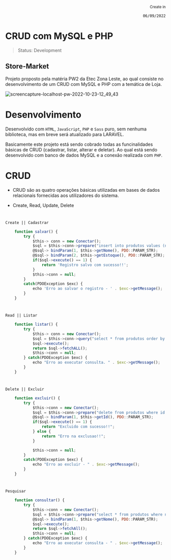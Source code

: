 <div align="right">
  <sub>Create in</sub>  
  
  `06/09/2022`
</div>

# CRUD com MySQL e PHP

> Status: Development

## Store-Market

Projeto proposto pela matéria PW2 da Etec Zona Leste, ao qual consiste no desenvolvimento de um CRUD com MySQL e PHP com a temática de Loja.

![screencapture-localhost-pw-2022-10-23-12_49_43](https://user-images.githubusercontent.com/109045257/197402104-882ea84d-c435-4652-82d4-831285062927.png)

# Desenvolvimento

Desenvolvido com `HTML`, `JavaScript`, `PHP` e `Sass` puro, sem nenhuma biblioteca, mas em breve será atualizado para LARAVEL.

Basicamente este projeto está sendo cobrado todas as funcinalidades básicas de CRUD (cadastrar, listar, alterar e deletar). Ao qual está sendo desenvolvido com banco de dados MySQL e a conexão realizada com `PHP`.

# CRUD

* CRUD são as quatro operações básicas utilizadas em bases de dados relacionais fornecidas aos utilizadores do sistema. 

* Create, Read, Update, Delete

#

    Create || Cadastrar

```js
    function salvar() {
        try {
            $this-> conn = new Conectar();
            $sql = $this->conn->prepare("insert into produtos values (null, ?, ?)");
            @$sql-> bindParam(1, $this->getNome(), PDO::PARAM_STR);
            @$sql-> bindParam(2, $this->getEstoque(), PDO::PARAM_STR);
            if($sql->execute() == 1) {
                return 'Registro salvo com sucesso!!';
            }
            $this->conn = null;
        }   
        catch(PDOException $exc) {
            echo 'Erro ao salvar o registro - ' . $exc->getMessage();
        }
    }
```

#

    Read || Listar

```js
    function listar() {
        try {
            $this-> conn = new Conectar();
            $sql = $this->conn->query("select * from produtos order by nome");
            $sql->execute();
            return $sql->fetchALL();
            $this->conn = null;
        } catch(PDOException $exc) {
            echo "Erro ao executar consulta. " . $exc->getMessage();
        }
    }
```

#

    Delete || Excluir

```js
    function excluir() {
        try {
            $this->conn = new Conectar();
            $sql = $this->conn->prepare("delete from produtos where id = ?");
            @$sql-> bindParam(1, $this->getId(), PDO::PARAM_STR);
            if($sql->execute() == 1) {
                return "Excluido com sucesso!!";
            } else {
                return "Erro na exclusao!!";
            }

            $this->conn = null;
        }
        catch(PDOException $exc) {
            echo "Erro ao excluir - " . $exc->getMessage();
        }
    }
```

#

    Pesquisar

```js
    function consultar() {
        try {
            $this->conn = new Conectar();
            $sql = $this->conn->prepare("select * from produtos where nome like ?");
            @$sql-> bindParam(1, $this->getNome(), PDO::PARAM_STR);
            $sql->execute();
            return $sql->fetchAll();
            $this->conn = null;
        } catch(PDOException $exc) {
            echo "Erro ao executar consulta - " . $exc->getMessage();
        }
    }
```
